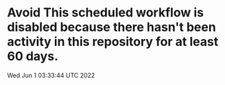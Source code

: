 # Avoid This scheduled workflow is disabled because there hasn't been activity in this repository for at least 60 days.
Wed Jun  1 03:33:44 UTC 2022
